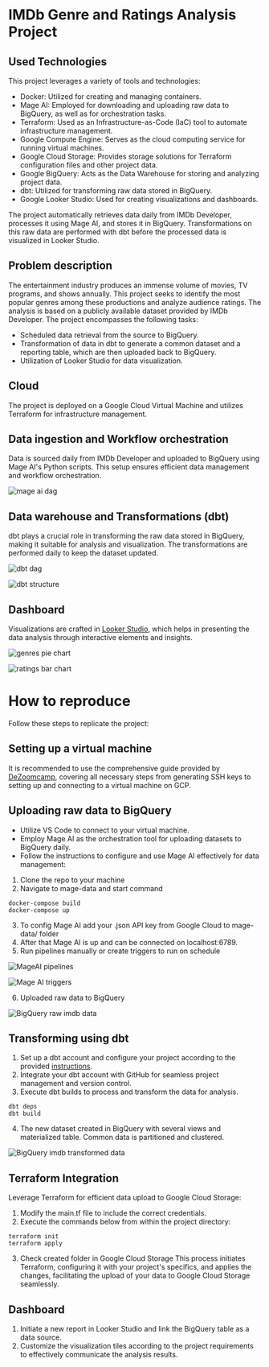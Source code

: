 # IMDb Genre and Ratings Analysis Project

## Used Technologies

This project leverages a variety of tools and technologies:

* Docker: Utilized for creating and managing containers.
* Mage AI: Employed for downloading and uploading raw data to BigQuery, as well as for orchestration tasks.
* Terraform: Used as an Infrastructure-as-Code (IaC) tool to automate infrastructure management.
* Google Compute Engine: Serves as the cloud computing service for running virtual machines.
* Google Cloud Storage: Provides storage solutions for Terraform configuration files and other project data.
* Google BigQuery: Acts as the Data Warehouse for storing and analyzing project data.
* dbt: Utilized for transforming raw data stored in BigQuery.
* Google Looker Studio: Used for creating visualizations and dashboards.

The project automatically retrieves data daily from IMDb Developer, processes it using Mage AI, and stores it in BigQuery. Transformations on this raw data are performed with dbt before the processed data is visualized in Looker Studio.

## Problem description

The entertainment industry produces an immense volume of movies, TV programs, and shows annually. This project seeks to identify the most popular genres among these productions and analyze audience ratings. The analysis is based on a publicly available dataset provided by IMDb Developer. The project encompasses the following tasks:

* Scheduled data retrieval from the source to BigQuery.
* Transformation of data in dbt to generate a common dataset and a reporting table, which are then uploaded back to BigQuery.
* Utilization of Looker Studio for data visualization.


## Cloud

The project is deployed on a Google Cloud Virtual Machine and utilizes Terraform for infrastructure management.

## Data ingestion and Workflow orchestration

Data is sourced daily from IMDb Developer and uploaded to BigQuery using Mage AI's Python scripts. This setup ensures efficient data management and workflow orchestration.

![mage ai dag](images/mage_ai_dag.png)

## Data warehouse and Transformations (dbt)

dbt plays a crucial role in transforming the raw data stored in BigQuery, making it suitable for analysis and visualization. The transformations are performed daily to keep the dataset updated.

![dbt dag](images/dbt_dag.png)

![dbt structure](images/dbt_structure.png)

## Dashboard

Visualizations are crafted in [Looker Studio](https://lookerstudio.google.com/s/gZF7TQfkxcs), which helps in presenting the data analysis through interactive elements and insights.

![genres pie chart](images/looker_pie_chart_tile.png)

![ratings bar chart](images/looker_bar_chart_tile.png)

# How to reproduce

Follow these steps to replicate the project:

## Setting up a virtual machine

It is recommended to use the comprehensive guide provided by [DeZoomcamp](https://www.youtube.com/watch?v=ae-CV2KfoN0&list=PL3MmuxUbc_hJed7dXYoJw8DoCuVHhGEQb&index=15), covering all necessary steps from generating SSH keys to setting up and connecting to a virtual machine on GCP.

## Uploading raw data to BigQuery

* Utilize VS Code to connect to your virtual machine.
* Employ Mage AI as the orchestration tool for uploading datasets to BigQuery daily.
* Follow the instructions to configure and use Mage AI effectively for data management:

1. Clone the repo to your machine
2. Navigate to mage-data and start command 
```
docker-compose build
docker-compose up
```
3. To config Mage AI add your .json API key from Google Cloud to mage-data/ folder
4. After that Mage AI is up and can be connected on localhost:6789.
5. Run pipelines manually or create triggers to run on schedule

![MageAI pipelines](images/mage_ai_pipelines.png)

![Mage AI triggers](images/mage_ai_triggers.png)

6. Uploaded raw data to BigQuery

![BigQuery raw imdb data](images/imdb_raw_data.png)

## Transforming using dbt

1. Set up a dbt account and configure your project according to the provided [instructions](https://github.com/DataTalksClub/data-engineering-zoomcamp/blob/main/04-analytics-engineering/dbt_cloud_setup.md).
2. Integrate your dbt account with GitHub for seamless project management and version control.
3. Execute dbt builds to process and transform the data for analysis.
```
dbt deps
dbt build
```
4. The new dataset created in BigQuery with several views and materialized table. Common data is partitioned and clustered.

![BigQuery imdb transformed data](images/imdb_dbt.png)

## Terraform Integration

Leverage Terraform for efficient data upload to Google Cloud Storage:

1. Modify the main.tf file to include the correct credentials.
2. Execute the commands below from within the project directory:
```
terraform init
terraform apply
```
3. Check created folder in Google Cloud Storage
This process initiates Terraform, configuring it with your project's specifics, and applies the changes, facilitating the upload of your data to Google Cloud Storage seamlessly.

## Dashboard

1. Initiate a new report in Looker Studio and link the BigQuery table as a data source.
2. Customize the visualization tiles according to the project requirements to effectively communicate the analysis results.
